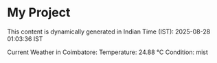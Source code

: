 # My Project

This content is dynamically generated in Indian Time (IST): 2025-08-28 01:03:36 IST


Current Weather in Coimbatore:
Temperature: 24.88 °C
Condition: mist
